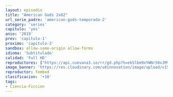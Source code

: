 ```yaml
---
layout: episodio
title: "American Gods 2x02"
url_serie_padre: 'american-gods-temporada-2'
category: 'series'
capitulo: 'yes'
anio: '2019'
prev: 'capitulo-1'
proximo: 'capitulo-3'
sandbox: allow-same-origin allow-forms
idioma: 'Subtitulado'
calidad: 'Full HD'
reproductores: ["https://api.cuevana3.io/rr/gd.php?h=ek5lbm9xYWNrS0xJMVp5b21KREk0dFBLbjVkaHhkRGdrOG1jbnBpUnhhS1ZwWlI2aEpYUjRiYlRZM09jczhicHhhWjlnWnZRbXVlbHhJWjdtcWVuNTlPU3FadVkyUT09"]
image_banner: 'https://res.cloudinary.com/u4innovation/image/upload/v1562460529/god2-banner-min_eoromk.jpg'
reproductor: fembed
clasificacion: '+10'
tags:
- Ciencia-Ficcion
---
```











